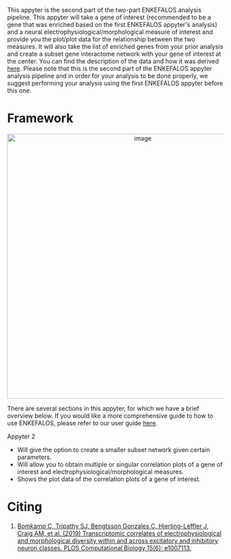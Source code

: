 This appyter is the second part of the two-part ENKEFALOS analysis pipeline. This appyter will take a gene of interest (recommended to be a gene that was enriched based on the first ENKEFALOS appyter's analysis) and a neural electrophysiological/morphological measure of interest and provide you the plot/plot data for the relationship between the two measures. It will also take the list of enriched genes from your prior analysis and create a subset gene interactome network with your gene of interest at the center. You can find the description of the data and how it was derived [here](https://github.com/PavlidisLab/transcriptomic_correlates). Please note that this is the second part of the ENKEFALOS appyter analysis pipeline and in order for your analysis to be done properly, we suggest performing your analysis using the first ENKEFALOS appyter before this one.

# Framework

<p align="center">
  <img width="615" alt="image" src="https://github.com/KrishU27/Enkefalos/assets/132734331/c378127d-4168-43cd-8907-46f2e0a65e3f">
</p>

There are several sections in this appyter, for which we have a brief overview below. If you would like a more comprehensive guide to how to use ENKEFALOS, please refer to our user guide [here](https://docs.google.com/document/d/15h8A65FygTK2_KLA_-6R8u8clJSRnF7yHLFAvN7BN6Y/edit?tab=t.0#heading=h.ola4n01ccsle).
  
Appyter 2
- Will give the option to create a smaller subset network given certain parameters.
- Will allow you to obtain multiple or singular correlation plots of a gene of interest and electrophysiological/morphological measures.
- Shows the plot data of the correlation plots of a gene of interest.

# Citing
1. [Bomkamp C, Tripathy SJ, Bengtsson Gonzales C, Hjerling-Leffler J, Craig AM, et al. (2019) Transcriptomic correlates of electrophysiological and morphological diversity within and across excitatory and inhibitory neuron classes. PLOS Computational Biology 15(6): e1007113.](https://journals.plos.org/ploscompbiol/article/citation?id=10.1371/journal.pcbi.1007113)
